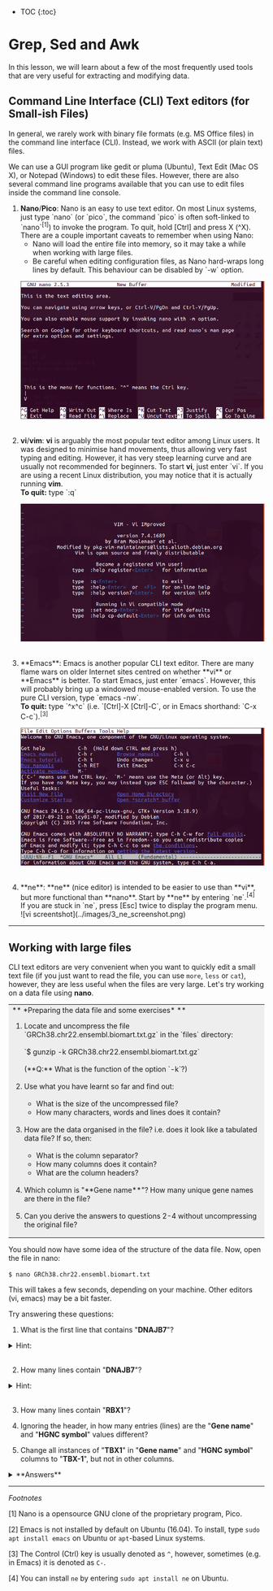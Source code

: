 * TOC
{:toc}


# Grep, Sed and Awk

In this lesson, we will learn about a few of the most frequently used tools that are very useful for extracting and modifying data.

## Command Line Interface (CLI) Text editors (for Small-ish Files)

In general, we rarely work with binary file formats (e.g. MS Office files) in the command line interface (CLI). Instead, we work with ASCII (or plain text) files.

We can use a GUI program like gedit or pluma (Ubuntu), Text Edit (Mac OS X), or Notepad (Windows) to edit these files. However, there are also several command line programs available that you can use to edit files inside the command line console.

<ol>
<li> <b>Nano</b>/<b>Pico</b>:  Nano is an easy to use text editor. On most Linux systems, just type `nano` (or `pico`, the command `pico` is often soft-linked to `nano`<sup>[1]</sup>) to invoke the program. To quit, hold [Ctrl] and press X (^X).
There are a couple important caveats to remember when using Nano:

<ul>
<li> Nano will load the entire file into memory, so it may take a while when working with large files.

<li> Be careful when editing configuration files, as Nano hard-wraps long lines by default. This behaviour can be disabled by `-w` option.
</ul>


  ![Nano screenshot](../images/3_nano_screenshot.png)

<br>

<li> <b>vi</b>/<b>vim</b>: <b>vi</b> is arguably the most popular text editor among Linux users. It was designed to minimise hand movements, thus allowing very fast typing and editing. However, it has very steep learning curve and are usually not recommended for beginners.
To start <b>vi</b>, just enter `vi`. If you are using a recent Linux distribution, you may notice that it is actually running <b>vim</b>.

  <br>
  <b>To quit:</b> type `:q`
  <br>

  ![vi screentshot](../images/3_vi_screenshot.png)

<br>

<li> **Emacs**: Emacs is another popular CLI text editor. There are many flame wars on older Internet sites centred on whether **vi** or **Emacs** is better. To start Emacs, just enter `emacs`. However, this will probably bring up a windowed mouse-enabled version. To use the pure CLI version, type `emacs -nw`.

  <br>
  <b>To quit:</b> type `^x^c` (i.e. `[Ctrl]-X [Ctrl]-C`, or in Emacs shorthand: `C-x  C-c`).<sup>[3]</sup>
  <br>

  ![vi screentshot](../images/3_emacs_screenshot.png)

<br>

<li> **ne**: **ne** (nice editor) is intended to be easier to use than **vi**, but more functional than **nano**. Start by **ne** by entering `ne`.<sup>[4]</sup>

  <br>
  If you are stuck in `ne`, press [Esc] twice to display the program menu.
  <br>
  ![vi screentshot](../images/3_ne_screenshot.png)

</ol>

<hr>

## Working with large files

CLI text editors are very convenient when you want to quickly edit a small text file (if you just want to read the file, you can use `more`, `less` or `cat`), however, they are less useful when the files are very large. Let's try working on a data file using **nano**.


<div width="80%">

<table>
<tr><td bgcolor="#EEEEEE">
** *Preparing the data file and some exercises* **
<br>
<ol>

<li>Locate and uncompress the file `GRCh38.chr22.ensembl.biomart.txt.gz` in the `files` directory:
<br><br>
  `$ gunzip -k GRCh38.chr22.ensembl.biomart.txt.gz`
<br><br>
  (**Q:** What is the function of the option `-k`?)
<br><br>

<li>Use what you have learnt so far and find out:
  <br><br><ul>
  <li> What is the size of the uncompressed file?
  <br>
  <li> How many characters, words and lines does it contain?
  <br>
  </ul>
  <br>

<li>How are the data organised in the file? i.e. does it look like a tabulated data file? If so, then:
  <br><ul>
  <br><li> What is the column separator?
  <br><li> How many columns does it contain?
  <br><li> What are the column headers?
  </ul><br>

<li>Which column is "**Gene name**"? How many unique gene names are there in the file?
<br><br>

<li>Can you derive the answers to questions 2-4 without uncompressing the original file?
</ol>
</td></tr>
</table>
</div>

You should now have some idea of the structure of the data file. Now, open the file in nano:

`$ nano GRCh38.chr22.ensembl.biomart.txt`

This will takes a few seconds, depending on your machine. Other editors (vi, emacs) may be a bit faster.

Try answering these questions:

1. What is the first line that contains "**DNAJB7**"?

  <details><summary>Hint:</summary>
  You will need `^W` (search), and `^C` (view line number), unless you really enjoy counting and scrolling line by line.</details>
  <br>

2. How many lines contain "**DNAJB7**"?

  <details><summary>Hint:</summary>Use M-W ([Alt]-W) to repeat search.</details>
  <br>

3. How many lines contain "**RBX1**"?

4. Ignoring the header, in how many entries (lines) are the "**Gene name**" and "**HGNC symbol**" values different?

5. Change all instances of "**TBX1**" in "**Gene name**" and "**HGNC symbol**" columns to "**TBX-1**", but not in other columns.


<details>
<summary>**Answers**</summary>

<ol>
<li> 55151
<li> 1 line only
<li> Too many to count in **nano** (but the answer is 5775).
<li> Too hard in **nano** (answer is 36).
<li> *Madness! I am NOT doing that in nano!*
</ol>

</details>





<hr>




*Footnotes*

[1] Nano is a opensource GNU clone of the proprietary program, Pico.

[2] Emacs is not installed by default on Ubuntu (16.04). To install, type `sudo apt install emacs` on Ubuntu or `apt`-based Linux systems.

[3] The Control (Ctrl) key is usually denoted as `^`, however, sometimes (e.g. in Emacs) it is denoted as `C-`.

[4] You can install `ne` by entering `sudo apt install ne` on Ubuntu.
